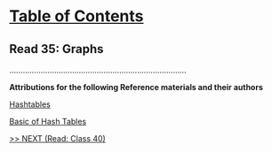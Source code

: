 # [Table of Contents](https://wondwosentsige.github.io/code-401-reading-notes/Home)

## Read 35: Graphs




...............................................................................

__Attributions for the following Reference materials and their authors__

[Hashtables](https://codefellows.github.io/common_curriculum/data_structures_and_algorithms/Code_401/class-30/resources/Hashtables.html)

[Basic of Hash Tables](https://www.hackerearth.com/practice/data-structures/hash-tables/basics-of-hash-tables/tutorial/)

[>> NEXT (Read: Class 40)](https://wondwosentsige.github.io/code-401-reading-note/class-40)